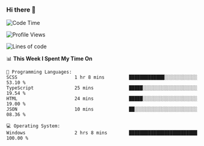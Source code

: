 ### Hi there 👋
<!--START_SECTION:waka-->
![Code Time](http://img.shields.io/badge/Code%20Time-212%20hrs%2046%20mins-blue)

![Profile Views](http://img.shields.io/badge/Profile%20Views-0-blue)

![Lines of code](https://img.shields.io/badge/From%20Hello%20World%20I%27ve%20Written-1.1%20million%20lines%20of%20code-blue)

📊 **This Week I Spent My Time On** 

```text
💬 Programming Languages: 
SCSS                     1 hr 8 mins         █████████████░░░░░░░░░░░░   53.10 % 
TypeScript               25 mins             █████░░░░░░░░░░░░░░░░░░░░   19.54 % 
HTML                     24 mins             █████░░░░░░░░░░░░░░░░░░░░   19.00 % 
JSON                     10 mins             ██░░░░░░░░░░░░░░░░░░░░░░░   08.36 % 

💻 Operating System: 
Windows                  2 hrs 8 mins        █████████████████████████   100.00 % 
```


<!--END_SECTION:waka-->
<!--
**AnimeruFR/AnimeruFR** is a ✨ _special_ ✨ repository because its `README.md` (this file) appears on your GitHub profile.

Here are some ideas to get you started:

- 🔭 I’m currently working on ...
- 🌱 I’m currently learning ...
- 👯 I’m looking to collaborate on ...
- 🤔 I’m looking for help with ...
- 💬 Ask me about ...
- 📫 How to reach me: ...
- 😄 Pronouns: ...
- ⚡ Fun fact: ...
-->
